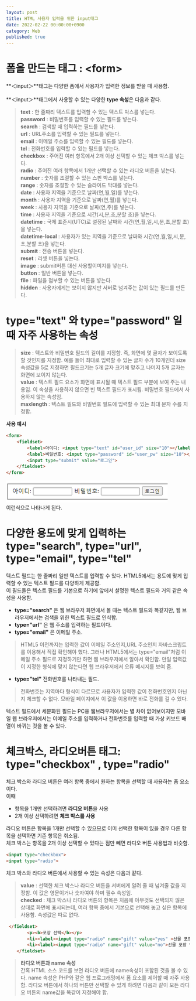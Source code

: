 ```yaml
---
layout: post
title: HTML 사용자 입력을 위한 input태그
date: 2022-02-22 00:00:00+0900
category: Web
published: true
---
```

# 폼을 만드는 태그 : &lt;form&gt;
**＜input＞**태그는 다양한 폼에서 사용자가 입력한 정보를 받을 때 사용함.  
<br>
**＜input＞**태그에서 사용할 수 있는 다양한 **type 속성**은 다음과 같다.
>**text** : 한 줄짜리 텍스트를 입력할 수 있는 텍스트 박스를 넣는다.  
**password** : 비밀번호를 입력할 수 있는 필드를 넣는다.  
**search** : 검색할 때 입력하는 필드를 넣는다.  
**url** : URL주소를 입력할 수 있는 필드를 넣는다.  
**email** : 이메일 주소를 입력할 수 있는 필드를 넣는다.  
**tel** : 전화번호를 입력할 수 있는 필드를 넣는다.  
**checkbox** : 주어진 여러 항목에서 2개 이상 선택할 수 있는 체크 박스를 넣는다.  
**radio** : 주어진 여러 항목에서 1개만 선택할 수 있는 라디오 버튼을 넣는다.  
**number** : 숫자를 조절할 수 있는 스핀 박스를 넣는다.  
**range** : 숫자를 조절할 수 있는 슬라이드 막대를 넣는다.  
**date** : 사용자 지역을 기준으로 날짜(연,월,일)를 넣는다.  
**month** : 사용자 지역을 기준으로 날짜(연,월)를 넣는다.  
**week** : 사용자 지역을 기준으로 날짜(연,주)를 넣는다.  
**time** : 사용자 지역을 기준으로 시간(시,분,초,분할 초)을 넣는다.  
**datetime** : 국제 표준시(UTC)로 설정된 날짜와 시간(연,월,일,시,분,초,분할 초)을 넣는다.  
**datetime-local** : 사용자가 있는 지역을 기준으로 날짜와 시간(연,월,일,시,분,초,분할 초)을 넣는다.  
**submit** : 전송 버튼을 넣는다.  
**reset** : 리셋 버튼을 넣는다.  
**image** : submit버튼 대신 사용할이미지를 넣는다.  
**button** : 일반 버튼을 넣는다.  
**file** : 파일을 첨부할 수 있는 버튼을 넣는다.  
**hidden** : 사용자에게는 보이지 않지만 서버로 넘겨주는 값이 있는 필드를 만든다.  

# type="text" 와 type="password" 일때 자주 사용하는 속성
>**size** : 텍스트와 비밀번호 필드의 길이를 지정함. 즉, 화면에 몇 글자가 보이도록 할 것인지를 지정함. 예를 들어 최대로 입력할 수 있는 글자 수가 10개인데 size 속성값을 5로 지정하면 필드크기는 5개 글자 크기에 맞추고 나머지 5개 글자는 화면에 보이지 않는다.  
**value** : 텍스트 필드 요소가 화면에 표시될 때 텍스트 필드 부분에 보여 주는 내용임. 이 속성을 사용하지 않으면 빈 텍스트 필드가 표시됨. 비밀번호 필드에서 사용하지 않는 속성임.  
**maxlength** : 텍스트 필드와 비밀번호 필드에 입력할 수 있는 최대 문자 수를 지정함.

**사용 예시**
```html
<form>
    <fieldset>
        <label>아이디: <input type="text" id="user_id" size="10"></label>
        <label>비밀번호: <input type="password" id="user_pw" size="10"></label>
        <input type="submit" value="로그인">
    </fieldset>
</form>
```
![에셋정의](\images\html\login.png)  
이런식으로 나타나게 된다.  

# 다양한 용도에 맞게 입력하는 type="search", type="url", type="email", type="tel"
텍스트 필드는 한 줄짜리 일반 텍스트를 입력할 수 있다. 
HTML5에서는 용도에 맞게 입력할 수 있는 텍스트 필드를 다양하게 제공함.  
이 필드들은 텍스트 필드를 기본으로 하기에 앞에서 설명한 텍스트 필드와 거의 같은 속성을 사용함.  
- **type="search"** 은 웹 브라우저 화면에서 볼 때는 텍스트 필드와 똑같지만, 웹 브라우저에서는 검색을 위한 텍스트 필드로 인식함.  
- **type="url"** 은 웹 주소를 입력하는 필드이다.  
- **type="email"** 은 이메일 주소. 
>HTML5 이전까지는 입력한 값이 이메일 주소인지,URL 주소인지 자바스크립트를 이용해서 직접 확인해야 했다. 그러나 HTML5에서는 type="email"처럼 이메일 주소 필드로 지정하기만 하면 웹 브라우저에서 알아서 확인함. 만일 입력값이 지정한 형식에 맞지 않는다면 웹 브라우저에서 오류 메시지를 보여 줌.  
- **type="tel"** 전화번호를 나타내는 필드. 
>전화번호는 지역마다 형식이 다르므로 사용자가 입력한 값이 전화번호인지 아닌지 체크할 수 없다. 모바일 페이지에서 이 값을 이용하면 바로 전화를 걸 수 있다.  

텍스트 필드에서 세분화된 필드는 PC용 웹브라우저에서는 별 차이 없어보이지만 모바일 웹 브라우저에서는 이메일 주소를 입력하거나 전화번호를 입력할 때 가상 키보드 배열이 바뀌는 것을 볼 수 있다.  


# 체크박스, 라디오버튼 태그: type="checkbox" , type="radio"
체크 박스와 라디오 버튼은 여러 항목 중에서 원하는 항목을 선택할 때 사용하는 폼 요소이다.  
이때 
- 항목을 1개만 선택하려면 **라디오 버튼**을 사용
- 2개 이상 선택하려면 **체크 박스를 사용**  

라디오 버튼은 항목을 1개만 선택할 수 있으므로 이미 선택한 항목이 있을 경우 다른 항목을 선택하면 기존 항목은 취소됨.  
체크 박스는 항목을 2개 이상 선택할 수 있다는 점만 빼면 라디오 버튼 사용법과 비슷함.  
```html
<input type="checkbox">
<input type="radio">
```
체크 박스와 라디오 버튼에서 사용할 수 있는 속성은 다음과 같다.  
>**value** : 선택한 체크 박스나 라디오 버튼을 서버에게 알려 줄 때 넘겨줄 값을 지정함. 이 값은 영문이거나 숫자여야 하며 필수 속성임.  
**checked** : 체크 박스나 라디오 버튼의 항목은 처음에 아무것도 선택되지 않은 상태로 화면에 표시되는데, 여러 항목 중에서 기본으로 선택해 놓고 싶은 항목에 사용함. 속성값은 따로 없다.  


```html
 </fieldset>
        <p><b>포장 선택</b></p>
        <li><label><input type="radio" name="gift" value="yes" >선물 포장</label></li>
        <li><label><input type="radio" name="gift" value="no">선물 포장 안 함</label></li>        
    </fieldset>
```
>**라디오 버튼과 name 속성**  
간혹 HTML 소스 코드를 보면 라디오 버튼에 name속성이 포함된 것을 볼 수 있다. name 속성은 PHP와 같은 웹 프로그래밍에서 폼 요소를 제어할 때 자주 사용함. 라디오 버튼에서 하나의 버튼만 선택할 수 있게 하려면 다음과 같이 모든 라디오 버튼의 name값을 똑같이 지정해야 함.  